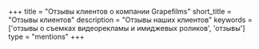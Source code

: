 +++
title = "Отзывы клиентов о компании Grapefilms"
short_title = "Отзывы клиентов"
description = "Отзывы наших клиентов"
keywords = ['отзывы о съемках видеорекламы и имиджевых роликов', 'отзывы']
type = "mentions"
+++
